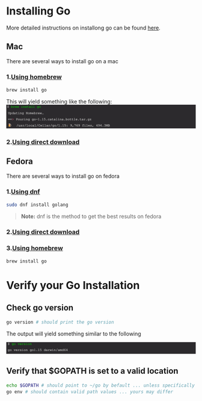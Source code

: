 # Installing Go

More detailed instructions on installong go can be found [here](https://golang.org/doc/install).

  ## Mac
  There are several ways to install go on a mac
  ### 1.[Using homebrew](https://docs.brew.sh)

  ```sh
  brew install go
  ```
  This will yield something like the following:
  ![brew install](images/brew-install-go.jpg)
  ### 2.[Using direct download](https://golang.org/doc/install)

  ## Fedora
  There are several ways to install go on fedora

  ### 1.[Using dnf](https://developer.fedoraproject.org/tech/languages/go/go-installation.html)
  ```sh
  sudo dnf install golang
  ```
  > **Note:**  dnf is the method to get the best results on fedora
  ### 2.[Using direct download](https://golang.org/doc/install)

  ### 3.[Using homebrew](https://docs.brew.sh/Homebrew-on-Linux)

  ```sh
  brew install go
  ```

  # Verify your Go Installation
  ## Check go version
  ```sh
  go version # should print the go version
  ```
  The output will yield something similar to the following

  ![go version](images/go-version.jpg)

  ## Verify that $GOPATH is set to a valid location
  ```sh
  echo $GOPATH # should point to ~/go by befault ... unless specifically set otherwise
  go env # should contain valid path values ... yours may differ
  ```

